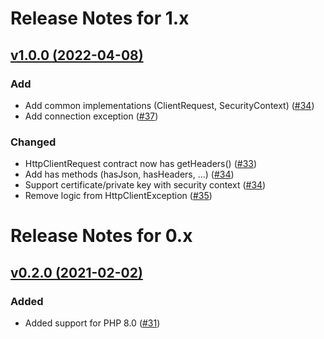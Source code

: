 # Release Notes for 1.x

## [v1.0.0 (2022-04-08)](https://github.com/easy-http/layer-contracts/compare/v0.2.0...v1.0.0)

### Add
- Add common implementations (ClientRequest, SecurityContext) ([#34](https://github.com/easy-http/layer-contracts/pull/34))
- Add connection exception ([#37](https://github.com/easy-http/layer-contracts/pull/37))

### Changed
- HttpClientRequest contract now has getHeaders() ([#33](https://github.com/easy-http/layer-contracts/pull/33))
- Add has methods (hasJson, hasHeaders, ...) ([#34](https://github.com/easy-http/layer-contracts/pull/34))
- Support certificate/private key with security context ([#34](https://github.com/easy-http/layer-contracts/pull/34))
- Remove logic from HttpClientException ([#35](https://github.com/easy-http/layer-contracts/pull/35))

# Release Notes for 0.x

## [v0.2.0 (2021-02-02)](https://github.com/easy-http/layer-contracts/compare/v0.1.0...v0.2.0)

### Added
- Added support for PHP 8.0 ([#31](https://github.com/easy-http/layer-contracts/pull/31))
